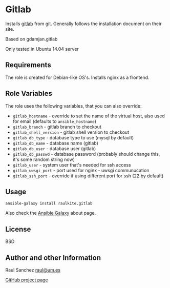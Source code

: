 Gitlab
======

Installs [gitlab](https://github.com/gitlabhq/gitlabhq/) from git.
Generally follows the installation document on their site.

Based on gdamjan.gitlab

Only tested in Ubuntu 14.04 server

Requirements
------------

The role is created for Debian-like OS's. Installs nginx as a frontend.


Role Variables
--------------

The role uses the following variables, that you can also override:

* `gitlab_hostname` - override to set the name of the virtual host, also used for email (defaults to `ansible_hostname`)
* `gitlab_branch` - gitlab branch to checkout
* `gitlab_shell_version` - gitlab shell version to checkout
* `gitlab_db_type` - database type to use (mysql by default)
* `gitlab_db_name` - database name (gitlab)
* `gitlab_db_user` - database user (gitlab)
* `gitlab_db_passwd` - database password (probably should change this, it's some random string now)
* `gitlab_user` - system user that's needed for ssh access
* `gitlab_uwsgi_port` - port used for nginx - uwsgi communucation
* `gitlab_ssh_port` - override if using different port for ssh (22 by default)


Usage
-----

    ansible-galaxy install raulkite.gitlab

Also check the [Ansible Galaxy](https://galaxy.ansibleworks.com/intro) about page.


License
-------

BSD

Author and other Information
----------------------------

Raul Sanchez <raul@um.es>

[GitHub project page](https://github.com/raulkite/ansible-gitlab)
